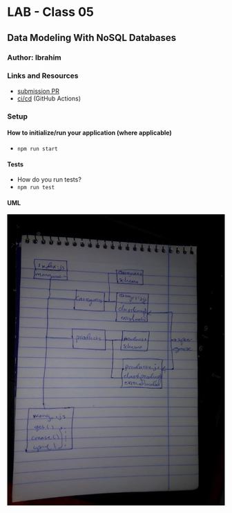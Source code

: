 # LAB - Class 05

## Data Modeling With NoSQL Databases

### Author: Ibrahim

### Links and Resources

* [submission PR](https://github.com/401-advanced-javascript-ibrahim/data-modeling-with-noSQL-databases/pull/1)
* [ci/cd](https://github.com/401-advanced-javascript-ibrahim/data-modeling-with-noSQL-databases/actions) (GitHub Actions)

### Setup

#### How to initialize/run your application (where applicable)

- `npm run start` 

#### Tests

* How do you run tests?
* `npm run test` 

#### UML

![](assesst/lab05.jpeg)

